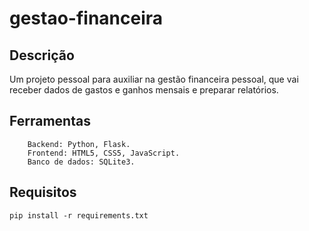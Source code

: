 # gestao-financeira

## Descrição
Um projeto pessoal para auxiliar na gestão financeira pessoal, que vai receber dados de gastos e ganhos mensais e preparar relatórios.

## Ferramentas
```
    Backend: Python, Flask.
    Frontend: HTML5, CSS5, JavaScript.
    Banco de dados: SQLite3.
```

## Requisitos
```
pip install -r requirements.txt
```